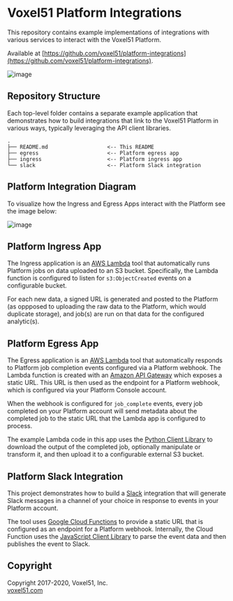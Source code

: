 # Voxel51 Platform Integrations

This repository contains example implementations of integrations with various
services to interact with the Voxel51 Platform.

Available at
[https://github.com/voxel51/platform-integrations](https://github.com/voxel51/platform-integrations).

![image](https://drive.google.com/uc?id=1j0S8pLsopAqF1Ik3rf-CdyAIU4kA0sOP)


## Repository Structure

Each top-level folder contains a separate example application that demonstrates
how to build integrations that link to the Voxel51 Platform in various ways,
typically leveraging the API client libraries.

```
.
├── README.md                   <-- This README
├── egress                      <-- Platform egress app
├── ingress                     <-- Platform ingress app
└── slack                       <-- Platform Slack integration
```

## Platform Integration Diagram

To visualize how the Ingress and Egress Apps interact with the Platform see the image below:

![image](https://drive.google.com/uc?export=view&id=1s0zxWVx-WNh1NyYbHr6QKXyTfCmJjvQS)

## Platform Ingress App

The Ingress application is an [AWS Lambda](https://aws.amazon.com/lambda) tool
that automatically runs Platform jobs on data uploaded to an S3 bucket.
Specifically, the Lambda function is configured to listen for
`s3:ObjectCreated` events on a configurable bucket.

For each new data, a signed URL is generated and posted to the Platform (as
oppposed to uploading the raw data to the Platform, which would duplicate
storage), and job(s) are run on that data for the configured analytic(s).


## Platform Egress App

The Egress application is an [AWS Lambda](https://aws.amazon.com/lambda) tool
that automatically responds to Platform job completion events configured via a
Platform webhook. The Lambda function is created with an
[Amazon API Gateway](https://aws.amazon.com/api-gateway) which exposes a static
URL. This URL is then used as the endpoint for a Platform webhook, which is
configured via your Platform Console account.

When the webhook is configured for `job_complete` events, every job completed
on your Platform account will send metadata about the completed job to the
static URL that the Lambda app is configured to process.

The example Lambda code in this app uses the
[Python Client Library](https://github.com/voxel51/api-py) to download the
output of the completed job, optionally manipulate or transform it, and then
upload it to a configurable external S3 bucket.


## Platform Slack Integration

This project demonstrates how to build a [Slack](https://slack.com)
integration that will generate Slack messages in a channel of your choice in
response to events in your Platform account.

The tool uses [Google Cloud Functions](https://cloud.google.com/functions) to
provide a static URL that is configured as an endpoint for a Platform webhook.
Internally, the Cloud Function uses the
[JavaScript Client Library](https://github.com/voxel51/api-js) to parse the
event data and then publishes the event to Slack.


## Copyright

Copyright 2017-2020, Voxel51, Inc.<br>
[voxel51.com](https://voxel51.com)
